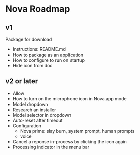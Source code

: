 # Nova Roadmap

## v1
Package for download
- Instructions: README.md
- How to package as an application
- How to configure to run on startup
- Hide icon from doc

## v2 or later
- Allow 
- How to turn on the microphone icon in Nova.app mode
- Model dropdown
- Research an installer
- Model selector in dropdown
- Auto-reset after timeout
- Configuration
    - Nova prime: slay burn, system prompt, human prompts
    - voice
- Cancel a reponse in-process by clicking the icon again
- Processing indicator in the menu bar



